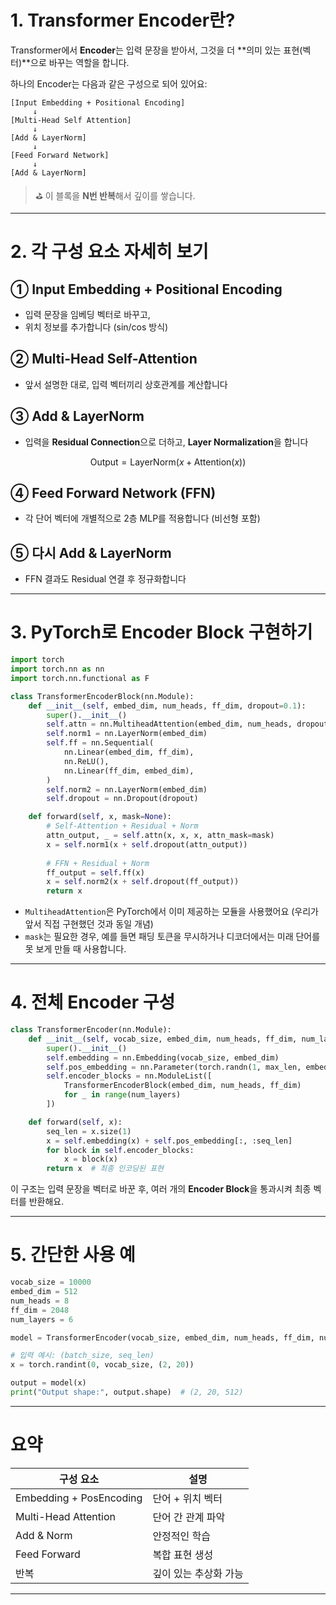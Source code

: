 # 1. Transformer Encoder란?

Transformer에서 **Encoder**는 입력 문장을 받아서, 그것을 더 **의미 있는 표현(벡터)**으로 바꾸는 역할을 합니다.

하나의 Encoder는 다음과 같은 구성으로 되어 있어요:

```
[Input Embedding + Positional Encoding]
     ↓
[Multi-Head Self Attention]
     ↓
[Add & LayerNorm]
     ↓
[Feed Forward Network]
     ↓
[Add & LayerNorm]
```

> ⛳️ 이 블록을 **N번 반복**해서 깊이를 쌓습니다.

---

# 2. 각 구성 요소 자세히 보기

## ① Input Embedding + Positional Encoding
- 입력 문장을 임베딩 벡터로 바꾸고,
- 위치 정보를 추가합니다 (sin/cos 방식)

## ② Multi-Head Self-Attention
- 앞서 설명한 대로, 입력 벡터끼리 상호관계를 계산합니다

## ③ Add & LayerNorm
- 입력을 **Residual Connection**으로 더하고, **Layer Normalization**을 합니다

$$
\text{Output} = \text{LayerNorm}(x + \text{Attention}(x))
$$

## ④ Feed Forward Network (FFN)
- 각 단어 벡터에 개별적으로 2층 MLP를 적용합니다 (비선형 포함)

## ⑤ 다시 Add & LayerNorm
- FFN 결과도 Residual 연결 후 정규화합니다

---

# 3. PyTorch로 Encoder Block 구현하기

```python
import torch
import torch.nn as nn
import torch.nn.functional as F

class TransformerEncoderBlock(nn.Module):
    def __init__(self, embed_dim, num_heads, ff_dim, dropout=0.1):
        super().__init__()
        self.attn = nn.MultiheadAttention(embed_dim, num_heads, dropout=dropout, batch_first=True)
        self.norm1 = nn.LayerNorm(embed_dim)
        self.ff = nn.Sequential(
            nn.Linear(embed_dim, ff_dim),
            nn.ReLU(),
            nn.Linear(ff_dim, embed_dim),
        )
        self.norm2 = nn.LayerNorm(embed_dim)
        self.dropout = nn.Dropout(dropout)

    def forward(self, x, mask=None):
        # Self-Attention + Residual + Norm
        attn_output, _ = self.attn(x, x, x, attn_mask=mask)
        x = self.norm1(x + self.dropout(attn_output))
        
        # FFN + Residual + Norm
        ff_output = self.ff(x)
        x = self.norm2(x + self.dropout(ff_output))
        return x
```

- `MultiheadAttention`은 PyTorch에서 이미 제공하는 모듈을 사용했어요 (우리가 앞서 직접 구현했던 것과 동일 개념)
- `mask`는 필요한 경우, 예를 들면 패딩 토큰을 무시하거나 디코더에서는 미래 단어를 못 보게 만들 때 사용합니다.

---

# 4. 전체 Encoder 구성

```python
class TransformerEncoder(nn.Module):
    def __init__(self, vocab_size, embed_dim, num_heads, ff_dim, num_layers, max_len=512):
        super().__init__()
        self.embedding = nn.Embedding(vocab_size, embed_dim)
        self.pos_embedding = nn.Parameter(torch.randn(1, max_len, embed_dim))
        self.encoder_blocks = nn.ModuleList([
            TransformerEncoderBlock(embed_dim, num_heads, ff_dim)
            for _ in range(num_layers)
        ])

    def forward(self, x):
        seq_len = x.size(1)
        x = self.embedding(x) + self.pos_embedding[:, :seq_len]
        for block in self.encoder_blocks:
            x = block(x)
        return x  # 최종 인코딩된 표현
```

이 구조는 입력 문장을 벡터로 바꾼 후, 여러 개의 **Encoder Block**을 통과시켜 최종 벡터를 반환해요.

---

# 5. 간단한 사용 예

```python
vocab_size = 10000
embed_dim = 512
num_heads = 8
ff_dim = 2048
num_layers = 6

model = TransformerEncoder(vocab_size, embed_dim, num_heads, ff_dim, num_layers)

# 입력 예시: (batch_size, seq_len)
x = torch.randint(0, vocab_size, (2, 20))

output = model(x)
print("Output shape:", output.shape)  # (2, 20, 512)
```

---

# 요약

| 구성 요소 | 설명 |
|------------|------|
| Embedding + PosEncoding | 단어 + 위치 벡터 |
| Multi-Head Attention | 단어 간 관계 파악 |
| Add & Norm | 안정적인 학습 |
| Feed Forward | 복합 표현 생성 |
| 반복 | 깊이 있는 추상화 가능 |

---
